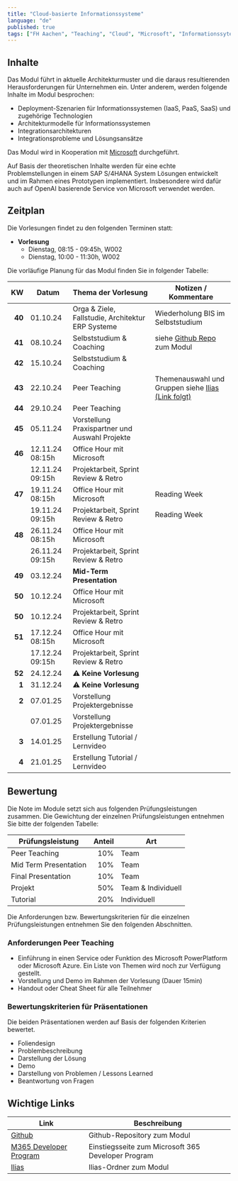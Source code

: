 ```yaml
---
title: "Cloud-basierte Informationssysteme"
language: "de"
published: true
tags: ["FH Aachen", "Teaching", "Cloud", "Microsoft", "Informationssyteme"]
---
```


## Inhalte

Das Modul führt in aktuelle Architekturmuster und die daraus resultierenden
Herausforderungen für Unternehmen ein. Unter anderem, werden folgende
Inhalte im Modul besprochen:

- Deployment-Szenarien für Informationssystemen (IaaS, PaaS, SaaS) und
  zugehörige Technologien
- Architekturmodelle für Informationssystemen
- Integrationsarchitekturen
- Integrationsprobleme und Lösungsansätze

Das Modul wird in Kooperation mit [Microsoft](https://microsoft.com)
durchgeführt.

Auf Basis der theoretischen Inhalte werden für eine echte Problemstellungen in
einem SAP S/4HANA System Lösungen entwickelt und im Rahmen eines Prototypen
implementiert. Insbesondere wird dafür auch auf OpenAI basierende Service von
Microsoft verwendet werden.

## Zeitplan

Die Vorlesungen findet zu den folgenden Terminen statt:

- **Vorlesung**
  - Dienstag, 08:15 - 09:45h, W002
  - Dienstag, 10:00 - 11:30h, W002

Die vorläufige Planung für das Modul finden Sie in folgender Tabelle:

|     KW | Datum           | Thema der Vorlesung                               | Notizen / Kommentare                                                       |
| -----: | --------------- | ------------------------------------------------- | -------------------------------------------------------------------------- |
| **40** | 01.10.24        | Orga & Ziele, Fallstudie, Architektur ERP Systeme | Wiederholung BIS im Selbststudium                                          |
| **41** | 08.10.24        | Selbststudium & Coaching                          | siehe [Github Repo](https://github.com/ceedee666/cloud_based_is) zum Modul |
| **42** | 15.10.24        | Selbststudium & Coaching                          |                                                                            |
| **43** | 22.10.24        | Peer Teaching                                     | Themenauswahl und Gruppen siehe [Ilias (Link folgt)]()                     |
| **44** | 29.10.24        | Peer Teaching                                     |                                                                            |
| **45** | 05.11.24        | Vorstellung Praxispartner und Auswahl Projekte    |                                                                            |
| **46** | 12.11.24 08:15h | Office Hour mit Microsoft                         |                                                                            |
|        | 12.11.24 09:15h | Projektarbeit, Sprint Review & Retro              |                                                                            |
| **47** | 19.11.24 08:15h | Office Hour mit Microsoft                         | Reading Week                                                               |
|        | 19.11.24 09:15h | Projektarbeit, Sprint Review & Retro              | Reading Week                                                               |
| **48** | 26.11.24 08:15h | Office Hour mit Microsoft                         |                                                                            |
|        | 26.11.24 09:15h | Projektarbeit, Sprint Review & Retro              |                                                                            |
| **49** | 03.12.24        | **Mid-Term Presentation**                         |                                                                            |
| **50** | 10.12.24        | Office Hour mit Microsoft                         |                                                                            |
| **50** | 10.12.24        | Projektarbeit, Sprint Review & Retro              |                                                                            |
| **51** | 17.12.24 08:15h | Office Hour mit Microsoft                         |                                                                            |
|        | 17.12.24 09:15h | Projektarbeit, Sprint Review & Retro              |                                                                            |
| **52** | 24.12.24        | ⚠️ **Keine Vorlesung**                            |                                                                            |
|  **1** | 31.12.24        | ⚠️ **Keine Vorlesung**                            |                                                                            |
|  **2** | 07.01.25        | Vorstellung Projektergebnisse                     |                                                                            |
|        | 07.01.25        | Vorstellung Projektergebnisse                     |                                                                            |
|  **3** | 14.01.25        | Erstellung Tutorial / Lernvideo                   |                                                                            |
|  **4** | 21.01.25        | Erstellung Tutorial / Lernvideo                   |                                                                            |

## Bewertung

Die Note im Module setzt sich aus folgenden Prüfungsleistungen zusammen.
Die Gewichtung der einzelnen Prüfungsleistungen entnehmen
Sie bitte der folgenden Tabelle:

| Prüfungsleistung      | Anteil | Art                |
| --------------------- | -----: | ------------------ |
| Peer Teaching         |    10% | Team               |
| Mid Term Presentation |    10% | Team               |
| Final Presentation    |    10% | Team               |
| Projekt               |    50% | Team & Individuell |
| Tutorial              |    20% | Individuell        |

Die Anforderungen bzw. Bewertungskriterien für die einzelnen Prüfungsleistungen entnehmen
Sie den folgenden Abschnitten.

### Anforderungen Peer Teaching

- Einführung in einen Service oder Funktion des Microsoft PowerPlatform oder
  Microsoft Azure. Ein Liste von Themen wird noch zur Verfügung gestellt.
- Vorstellung und Demo im Rahmen der Vorlesung (Dauer 15min)
- Handout oder Cheat Sheet für alle Teilnehmer

### Bewertungskriterien für Präsentationen

Die beiden Präsentationen werden auf Basis der folgenden Kriterien bewertet.

- Foliendesign
- Problembeschreibung
- Darstellung der Lösung
- Demo
- Darstellung von Problemen / Lessons Learned
- Beantwortung von Fragen

## Wichtige Links

| Link                                                                                      | Beschreibung                                       |
| ----------------------------------------------------------------------------------------- | -------------------------------------------------- |
| [Github](https://github.com/ceedee666/cloud_based_is)                                     | Github-Repository zum Modul                        |
| [M365 Developer Program](https://developer.microsoft.com/en-us/microsoft-365/dev-program) | Einstiegsseite zum Microsoft 365 Developer Program |
| [Ilias](https://www.ili.fh-aachen.de/goto_elearning_crs_1312617.html)                     | Ilias-Ordner zum Modul                             |

